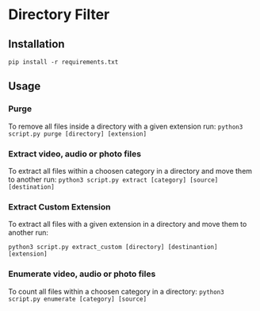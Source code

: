 # Directory Filter

## Installation

`pip install -r requirements.txt`

## Usage

### Purge

To remove all files inside a directory with a given extension run:
`python3 script.py purge [directory] [extension]`

### Extract video, audio or photo files
To extract all files within a choosen category in a directory and move them to another run:
`python3 script.py extract [category] [source] [destination]`

### Extract Custom Extension
To extract all files with a given extension in a directory and move them to another run:

`python3 script.py extract_custom [directory] [destinantion] [extension]`

### Enumerate video, audio or photo files
To count all files within a choosen category in a directory:
`python3 script.py enumerate [category] [source]`